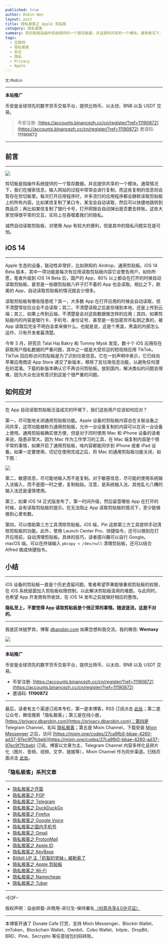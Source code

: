 ```yaml
---
published: true
author: Robin Wen
layout: post
title: 隐私极客之 Apple 剪贴板
category: 隐私极客
summary: 剪切板是指操作系统提供的一个暂存数据，并且提供共享的一个模块。通常情况下，我们在搜索信息，输入网站的过程中常常会进行复制，而这些复制的信息则会暂存在剪切板里。每次打开应用程序时，许多流行的应用程序都会静默读取剪贴板上的所有内容。比如某信复制了某口令，某宝会自动读取，然后可以快捷地跳转到商品页；再比如某信复制了银行卡号，打开网银会自动弹出是否要去转账。这些大家觉得很平常的交互，实际上在吞噬着我们的隐私。iOS 设备的剪贴板一直是个历史遗留问题。笔者希望苹果能够重视剪贴板的权限，在 iOS 系统层面加入剪贴板权限控制，以此解决剪贴板滥用的难题。与此同时，也希望 App 开发商有所收敛，在 iOS 14 发布之前就做好相应的整改。隐私至上，不要觉得 App 读取剪贴板是个很正常的事情。随波逐流，这是不对的。
tags:
  - 互联网
  - 隐私极客
  - 安全
  - 隐私
  - Privacy
  - Apple
---
```


`文/Robin`

***

**本站推广**

币安是全球领先的数字货币交易平台，提供比特币、以太坊、BNB 以及 USDT 交易。

> 币安注册: [https://accounts.binancezh.cc/cn/register/?ref=11190872](https://accounts.binancezh.cc/cn/register/?ref=11190872)
> 邀请码: **11190872**

***

## 前言
***

![](https://cdn.dbarobin.com/ub8htcp.png)

剪切板是指操作系统提供的一个暂存数据，并且提供共享的一个模块。通常情况下，我们在搜索信息，输入网站的过程中常常会进行复制，而这些复制的信息则会暂存在剪切板里。每次打开应用程序时，许多流行的应用程序都会静默读取剪贴板上的所有内容。比如某信复制了某口令，某宝会自动读取，然后可以快捷地跳转到商品页；再比如某信复制了银行卡号，打开网银会自动弹出是否要去转账。这些大家觉得很平常的交互，实际上在吞噬着我们的隐私。

诚然自动读取剪贴板，对使用 App 有较大的便利，但是其中的隐私问题实在是可怕。

## iOS 14
***

Apple 生态的设备，联动性非常好，比如熟知的 Airdrop、通用剪贴板。iOS 14 Beta 版本，其中一项功能是每次有应用读取剪贴板内容它会警告用户。如你所愿，笔者升级到 iOS 14 Beta 后，国产的 App，80% 以上都会在打开的时候自动读取剪贴板，甚至是一些跟剪贴板八杆子打不着的 App 也会读取。相比之下，欧美的 App，自动读取剪贴板的情况就会少很多。

读取剪贴板有哪些隐患呢？其一，大多数 App 在打开应用的时候会自动读取，但不清楚常驻后台会不会读取；其二，不清楚读取之后是存储到本地，还是上传到云端；其三，如果上传到云端，不清楚是会对这些数据做怎样的应用；其四，如果剪贴板内的内容是银行卡、手机号、身份证号，甚至是一些加密货币私钥之类的，被 App 读取后完全不明白会拿来做什么。也就是说，这是个黑盒，黑盒的内部怎么运作，只有开发者最清楚。

今年 3 月，研究员 Talal Haj Bakry 和 Tommy Mysk 发现，数十个 iOS 应用存在获取用户隐私数据的严重问题，其中之一就是大受欢迎的短视频应用 TikTok。TikTok 回应称访问剪贴板是为了识别垃圾信息。它在一封声明中表示，它已经向苹果应用商店 ‌App Store‌ 递交了新版本，移除了反垃圾信息功能，以避免任何潜在的混淆。下载的新版本确认它不再访问剪贴板。放到国内，解决类似的问题会很难，因为大众也没有意识到这是个很严重的问题。

## 如何应对
***

在 App 自动读取剪贴板泛滥成灾的环境下，我们这些用户应该如何应对？

第一，尽可能地关闭通用剪贴板功能。Apple 设备的剪贴板内容会在关联设备之间共享，这项功能被称为通用剪贴板，允许一台设备复制的内容可以在另一台设备上使用。通用剪贴板确实很方便，但是对于同时使用 Mac 和 iPhone 设备的读者来说，隐患非常大。因为 Mac 作为工作学习的工具，在 Mac 端复制内容是个很平常的事情，如果开启了通用剪贴板，啥内容都能同步到 iPhone 或者 iPad 设备。如果一定要使用，切记在使用完成之后，将 Mac 的通用剪贴板功能关闭，如下图：

![](https://cdn.dbarobin.com/syllfzo.png)

第二，敏感信息，尽可能地输入而不是复制。对于敏感信息，尽可能的使用系统输入法输入，而不是图一时之便，复制粘贴。注意，是系统输入法，其他乱七八糟的输入法还是谨慎使用。

第三，如果 iOS 14 正式版发布了，第一时间升级，然后留意哪些 App 在打开的时候，会有读取剪贴板的提示。在无法阻止 App 读取剪贴板的情况下，至少能够做到心里有数。

第四，可以借助第三方工具清除剪贴板。iOS 端，Pin 这款第三方工具提供手动清除剪贴板的功能。此外，使用 Launch Center Pro、快捷指令，还可以做到在打开应用前，自动清理剪贴板。具体的技巧，读者感兴趣可以自行 Google。macOS 端，可以在终端输入 `pbcopy < /dev/null` 清理剪贴板，还可以结合 Alfred 做成快捷指令。

## 小结
***

iOS 设备的剪贴板一直是个历史遗留问题。笔者希望苹果能够重视剪贴板的权限，在 iOS 系统层面加入剪贴板权限控制，以此解决剪贴板滥用的难题。与此同时，也希望 App 开发商有所收敛，在 iOS 14 发布之前就做好相应的整改。

**隐私至上，不要觉得 App 读取剪贴板是个很正常的事情。随波逐流，这是不对的**。

***

我是区块链罗宾，博客 [dbarobin.com](https://dbarobin.com/)
如果您想和我交流，我的微信: **Wentasy**

![](https://cdn.dbarobin.com/u4oonoo.png)

***

**本站推广**

币安是全球领先的数字货币交易平台，提供比特币、以太坊、BNB 以及 USDT 交易。

* 币安注册: [https://accounts.binancezh.cc/cn/register/?ref=11190872](https://accounts.binancezh.cc/cn/register/?ref=11190872)
* 邀请码: **11190872**

***

最后，读者有五个渠道订阅本专栏，第一是本博客，RSS 订阅点击 [此处](https://dbarobin.com/feed.xml)；第二是公众号，微信搜索「隐私极客」；第三是在线小册，[https://privacy.dbarobin.com](https://privacy.dbarobin.com)；第四是 Telegram Channel，名叫 [隐私极客](https://t.me/privacygeek)；第五是 Mixin Channel，下载安装 [Mixin Messenger](https://mixin.one/messenger) 之后，访问 [https://mixin.one/codes/27ca9fb0-bbae-4260-ad37-97ec9f7fcbeb](https://mixin.one/codes/27ca9fb0-bbae-4260-ad37-97ec9f7fcbeb) 订阅。博客以文章为主，Telegram Channel 内容多样化且碎片化（图片、音频、视频、文字、链接等），Mixin Channel 作为同步渠道。归档页面点击 [此处](https://dbarobin.com/privacy/)。

### 「隐私极客」系列文章
***

* [隐私极客之开篇](https://dbarobin.com/2019/04/14/privacy-geek-prologue/)
* [隐私极客之 PGP](https://dbarobin.com/2019/05/02/privacy-geek-pgp/)
* [隐私极客之 Telegram](https://dbarobin.com/2019/05/14/privacy-geek-telegram/)
* [隐私极客之 DuckDuckGo](https://dbarobin.com/2019/06/07/privacy-geek-duckduckgo/)
* [隐私极客之 Firefox](https://dbarobin.com/2019/07/21/privacy-geek-firefox/)
* [隐私极客之 Google Voice](https://dbarobin.com/2019/08/10/privacy-geek-google-voice/)
* [隐私极客之国内手机号](https://dbarobin.com/2019/08/18/privacy-geek-mobile/)
* [隐私极客之 Gmail](https://dbarobin.com/2019/10/01/privacy-geek-gmail/)
* [隐私极客之 ProtonMail](https://dbarobin.com/2019/10/13/privacy-geek-protonmail/)
* [隐私极客之 Apple ID](https://dbarobin.com/2019/10/20/privacy-geek-appleid/)
* [隐私极客之 KeyBase](https://dbarobin.com/2020/04/24/privacy-geek-keybase/)
* [Bilibili UP 主「机智的党妹」被勒索了](https://dbarobin.com/2020/05/12/bilibili-up-blackmail/)
* [隐私极客之 Apple 剪贴板](https://dbarobin.com/2020/07/10/apple-clipboard)
* [隐私极客之 Wi-Fi](https://dbarobin.com/2020/07/15/wifi/)
* [隐私极客之 Namecheap](https://dbarobin.com/2020/07/23/namecheap/)
* [隐私极客之 Tuber](https://dbarobin.com/2020/10/10/tuber/)

***

–EOF–

版权声明：自由转载-非商用-非衍生-保持署名<a href="http://creativecommons.org/licenses/by-nc-nd/4.0/deed.zh" target="_blank">（创意共享4.0许可证）</a>

***

本博客开通了 Donate Cafe 打赏，支持 Mixin Messenger、Blockin Wallet、imToken、Blockchain Wallet、Ownbit、Cobo Wallet、bitpie、DropBit、BRD、Pine、Secrypto 等任意钱包扫码转账。

<center>
    <div class="--donate-button"
         data-button-id="f8b9df0d-af9a-460d-8258-d3f435445075"
    ></div>
</center>